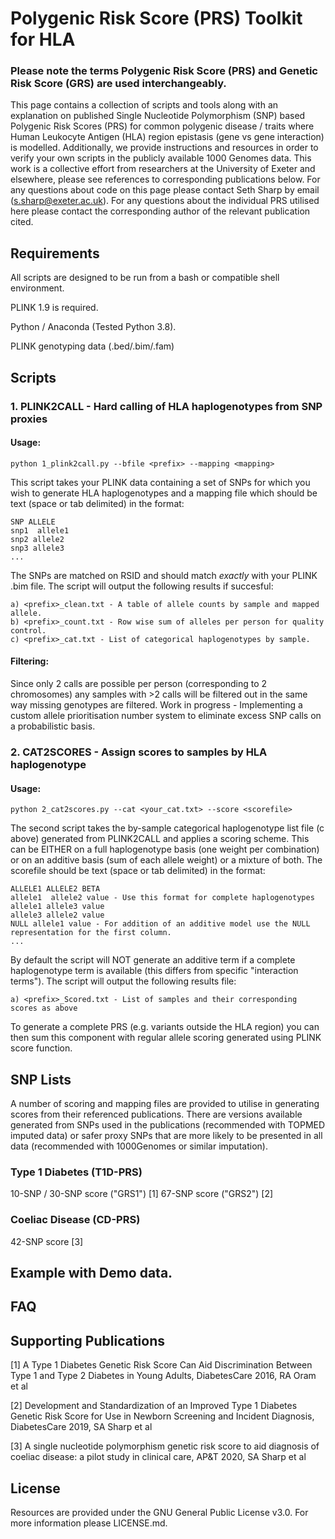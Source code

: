 # Polygenic Risk Score (PRS) Toolkit for HLA

### Please note the terms Polygenic Risk Score (PRS) and Genetic Risk Score (GRS) are used interchangeably.

This page contains a collection of scripts and tools along with an explanation on published Single Nucleotide Polymorphism (SNP) based Polygenic Risk Scores (PRS) for common polygenic disease / traits where Human Leukocyte Antigen (HLA) region epistasis (gene vs gene interaction) is modelled. Additionally, we provide instructions and resources in order to verify your own scripts in the publicly available 1000 Genomes data. This work is a collective effort from researchers at the University of Exeter and elsewhere, please see references to corresponding publications below. For any questions about code on this page please contact Seth Sharp by email (s.sharp@exeter.ac.uk). For any questions about the individual PRS utilised here please contact the corresponding author of the relevant publication cited.

## Requirements

All scripts are designed to be run from a bash or compatible shell environment.

PLINK 1.9 is required.

Python / Anaconda (Tested Python 3.8).

PLINK genotyping data (.bed/.bim/.fam)

## Scripts
### 1. PLINK2CALL - Hard calling of HLA haplogenotypes from SNP proxies
#### Usage:
```
python 1_plink2call.py --bfile <prefix> --mapping <mapping> 
```
This script takes your PLINK data containing a set of SNPs for which you wish to generate HLA haplogenotypes and a mapping file which should be text (space or tab delimited) in the format:
```
SNP ALLELE
snp1  allele1
snp2 allele2
snp3 allele3
...
```
The SNPs are matched on RSID and should match *exactly* with your PLINK .bim file.
The script will output the following results if succesful:

```
a) <prefix>_clean.txt - A table of allele counts by sample and mapped allele.
b) <prefix>_count.txt - Row wise sum of alleles per person for quality control.
c) <prefix>_cat.txt - List of categorical haplogenotypes by sample.
```

#### Filtering:
Since only 2 calls are possible per person (corresponding to 2 chromosomes) any samples with >2 calls will be filtered out in the same way missing genotypes are filtered. Work in progress - Implementing a custom allele prioritisation number system to eliminate excess SNP calls on a probabilistic basis.

### 2. CAT2SCORES - Assign scores to samples by HLA haplogenotype
#### Usage:
```
python 2_cat2scores.py --cat <your_cat.txt> --score <scorefile> 
```
The second script takes the by-sample categorical haplogenotype list file (c above) generated from PLINK2CALL and applies a scoring scheme. This can be EITHER on a full haplogenotype basis (one weight per combination) or on an additive basis (sum of each allele weight) or a mixture of both. The scorefile should be text (space or tab delimited) in the format:

```
ALLELE1 ALLELE2 BETA
allele1  allele2 value - Use this format for complete haplogenotypes
allele1 allele3 value
allele3 allele2 value
NULL allele1 value - For addition of an additive model use the NULL representation for the first column.
...
```
By default the script will NOT generate an additive term if a complete haplogenotype term is available (this differs from specific "interaction terms").
The script will output the following results file:

```
a) <prefix>_Scored.txt - List of samples and their corresponding scores as above
```

To generate a complete PRS (e.g. variants outside the HLA region) you can then sum this component with regular allele scoring generated using PLINK score function.

## SNP Lists
A number of scoring and mapping files are provided to utilise in generating scores from their referenced publications. There are versions available generated from SNPs used in the publications (recommended with TOPMED imputed data) or safer proxy SNPs that are more likely to be presented in all data (recommended with 1000Genomes or similar imputation).
### Type 1 Diabetes (T1D-PRS)
10-SNP / 30-SNP score ("GRS1") [1]
67-SNP score ("GRS2") [2]

### Coeliac Disease (CD-PRS)
42-SNP score [3]

## Example with Demo data.

## FAQ


## Supporting Publications

[1] A Type 1 Diabetes Genetic Risk Score Can Aid Discrimination Between Type 1 and Type 2 Diabetes in Young Adults, DiabetesCare 2016, RA Oram et al

[2] Development and Standardization of an Improved Type 1 Diabetes Genetic Risk Score for Use in Newborn Screening and Incident Diagnosis, DiabetesCare 2019, SA Sharp et al

[3] A single nucleotide polymorphism genetic risk score to aid diagnosis of coeliac disease: a pilot study in clinical care, AP&T 2020, SA Sharp et al

## License

Resources are provided under the GNU General Public License v3.0. For more information please LICENSE.md.
